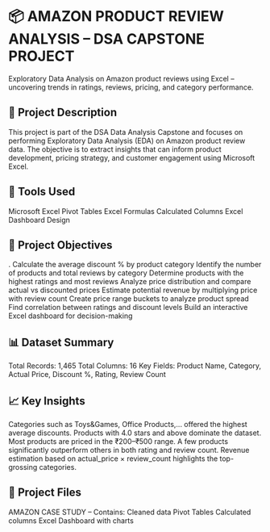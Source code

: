 # 📦 AMAZON PRODUCT REVIEW ANALYSIS – DSA CAPSTONE PROJECT
Exploratory Data Analysis on Amazon product reviews using Excel – uncovering trends in ratings, reviews, pricing, and category performance.
## 📌 Project Description
This project is part of the DSA Data Analysis Capstone and focuses on performing Exploratory Data Analysis (EDA) on Amazon product review data. The objective is to extract insights that can inform product development, pricing strategy, and customer engagement using Microsoft Excel.

## 🧰 Tools Used
Microsoft Excel
Pivot Tables
Excel Formulas
Calculated Columns
Excel Dashboard Design
## 🎯 Project Objectives
. Calculate the average discount % by product category
Identify the number of products and total reviews by category
Determine products with the highest ratings and most reviews
Analyze price distribution and compare actual vs discounted prices
Estimate potential revenue by multiplying price with review count
Create price range buckets to analyze product spread
Find correlation between ratings and discount levels
Build an interactive Excel dashboard for decision-making
## 📊 Dataset Summary
Total Records: 1,465
Total Columns: 16
Key Fields: Product Name, Category, Actual Price, Discount %, Rating, Review Count
## 📈 Key Insights
Categories such as Toys&Games, Office Products,... offered the highest average discounts.
Products with 4.0 stars and above dominate the dataset.
Most products are priced in the ₹200–₹500 range.
A few products significantly outperform others in both rating and review count.
Revenue estimation based on actual_price × review_count highlights the top-grossing categories.
## 📁 Project Files
AMAZON CASE STUDY – Contains:
Cleaned data
Pivot Tables
Calculated columns
Excel Dashboard with charts
